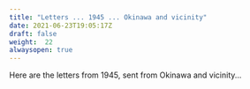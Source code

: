 ```yaml
---
title: "Letters ... 1945 ... Okinawa and vicinity"
date: 2021-06-23T19:05:17Z
draft: false
weight:  22
alwaysopen: true
---
```

Here are the letters from 1945, sent from Okinawa and vicinity...



